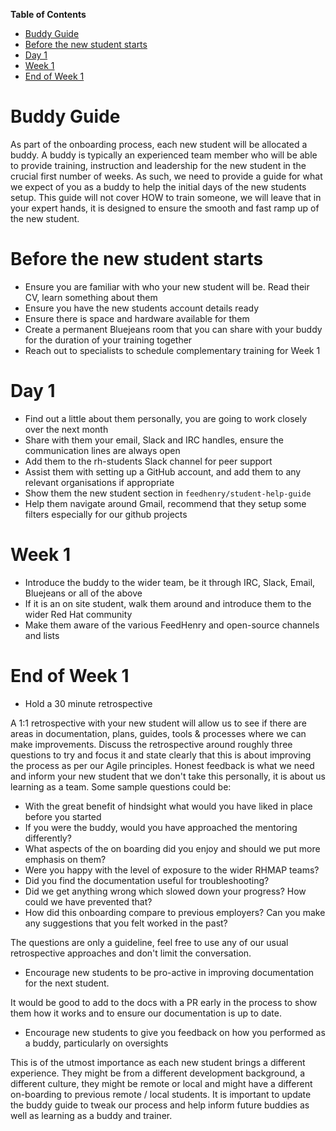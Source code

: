 <!-- START doctoc generated TOC please keep comment here to allow auto update -->
<!-- DON'T EDIT THIS SECTION, INSTEAD RE-RUN doctoc TO UPDATE -->
**Table of Contents**

- [Buddy Guide](#buddy-guide)
- [Before the new student starts](#before-the-new-student-starts)
- [Day 1](#day-1)
- [Week 1](#week-1)
- [End of Week 1](#end-of-week-1)

<!-- END doctoc generated TOC please keep comment here to allow auto update -->

# Buddy Guide

As part of the onboarding process, each new student will be allocated a buddy. A buddy is typically an experienced team member who will be
able to provide training, instruction and leadership for the new student in the crucial first number of weeks. As such, we need to provide
a guide for what we expect of you as a buddy to help the initial days of the new students setup. This guide will not cover HOW to train
someone, we will leave that in your expert hands, it is designed to ensure the smooth and fast ramp up of the new student.


# Before the new student starts

* Ensure you are familiar with who your new student will be. Read their CV, learn something about them
* Ensure you have the new students account details ready
* Ensure there is space and hardware available for them
* Create a permanent Bluejeans room that you can share with your buddy for the duration of your training together
* Reach out to specialists to schedule complementary training for Week 1

# Day 1

* Find out a little about them personally, you are going to work closely over the next month
* Share with them your email, Slack and IRC handles, ensure the communication lines are always open
* Add them to the rh-students Slack channel for peer support
* Assist them with setting up a GitHub account, and add them to any relevant organisations if appropriate
* Show them the new student section in `feedhenry/student-help-guide`
* Help them navigate around Gmail, recommend that they setup some filters especially for our github projects

# Week 1

* Introduce the buddy to the wider team, be it through IRC, Slack, Email, Bluejeans or all of the above
* If it is an on site student, walk them around and introduce them to the wider Red Hat community
* Make them aware of the various FeedHenry and open-source channels and lists



# End of Week 1
* Hold a 30 minute retrospective

A 1:1 retrospective with your new student will allow us to see if there are areas in documentation, plans, guides, tools & processes where we can make improvements. Discuss the retrospective around roughly three questions to try and focus it and state clearly that this is about improving the process as per our Agile principles. Honest feedback is what we need and inform your new student that we don't take this personally, it is about us learning as a team. Some sample questions could be:

* With the great benefit of hindsight what would you have liked in place before you started
* If you were the buddy, would you have approached the mentoring differently?
* What aspects of the on boarding did you enjoy and should we put more emphasis on them?
* Were you happy with the level of exposure to the wider RHMAP teams?
* Did you find the documentation useful for troubleshooting?
* Did we get anything wrong which slowed down your progress? How could we have prevented that?
* How did this onboarding compare to previous employers? Can you make any suggestions that you felt worked in the past?

The questions are only a guideline, feel free to use any of our usual retrospective approaches and don't limit the conversation.

* Encourage new students to be pro-active in improving documentation for the next student.

It would be good to add to the docs with a PR early in the process to show them how it works and to ensure our documentation is up to date.

* Encourage new students to give you feedback on how you performed as a buddy, particularly on oversights

This is of the utmost importance as each new student brings a different experience. They might be from a different development background, a different culture, they might be remote or local and might have a different on-boarding to previous remote / local students. It is important to update the buddy guide to tweak our process and help inform future buddies as well as learning as a buddy and trainer.

